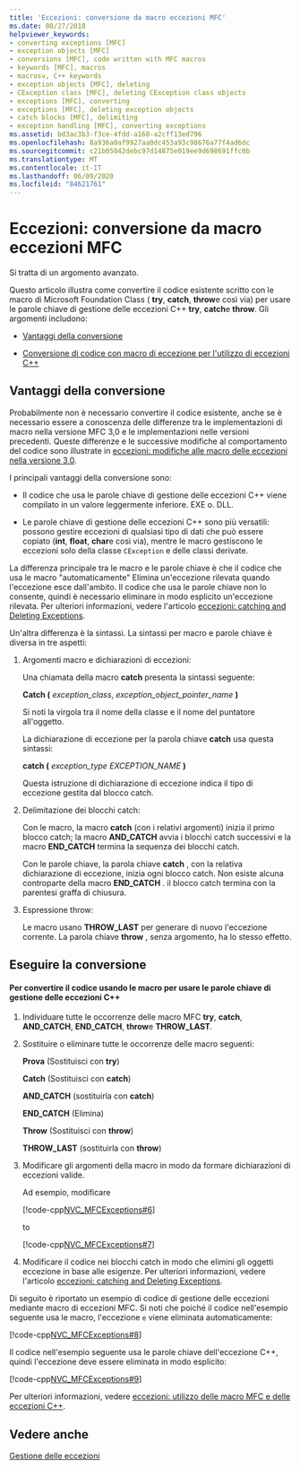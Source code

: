 ```yaml
---
title: 'Eccezioni: conversione da macro eccezioni MFC'
ms.date: 08/27/2018
helpviewer_keywords:
- converting exceptions [MFC]
- exception objects [MFC]
- conversions [MFC], code written with MFC macros
- keywords [MFC], macros
- macrosv, C++ keywords
- exception objects [MFC], deleting
- CException class [MFC], deleting CException class objects
- exceptions [MFC], converting
- exceptions [MFC], deleting exception objects
- catch blocks [MFC], delimiting
- exception handling [MFC], converting exceptions
ms.assetid: bd3ac3b3-f3ce-4fdd-a168-a2cff13ed796
ms.openlocfilehash: 8a936a0af9927aa0dc453a93c98676a77f4ad6dc
ms.sourcegitcommit: c21b05042debc97d14875e019ee9d698691ffc0b
ms.translationtype: MT
ms.contentlocale: it-IT
ms.lasthandoff: 06/09/2020
ms.locfileid: "84621761"
---
```

# <a name="exceptions-converting-from-mfc-exception-macros"></a>Eccezioni: conversione da macro eccezioni MFC

Si tratta di un argomento avanzato.

Questo articolo illustra come convertire il codice esistente scritto con le macro di Microsoft Foundation Class ( **try**, **catch**, **throw**e così via) per usare le parole chiave di gestione delle eccezioni C++ **try**, **catch**e **throw**. Gli argomenti includono:

- [Vantaggi della conversione](#_core_advantages_of_converting)

- [Conversione di codice con macro di eccezione per l'utilizzo di eccezioni C++](#_core_doing_the_conversion)

## <a name="advantages-of-converting"></a><a name="_core_advantages_of_converting"></a>Vantaggi della conversione

Probabilmente non è necessario convertire il codice esistente, anche se è necessario essere a conoscenza delle differenze tra le implementazioni di macro nella versione MFC 3,0 e le implementazioni nelle versioni precedenti. Queste differenze e le successive modifiche al comportamento del codice sono illustrate in [eccezioni: modifiche alle macro delle eccezioni nella versione 3,0](exceptions-changes-to-exception-macros-in-version-3-0.md).

I principali vantaggi della conversione sono:

- Il codice che usa le parole chiave di gestione delle eccezioni C++ viene compilato in un valore leggermente inferiore. EXE o. DLL.

- Le parole chiave di gestione delle eccezioni C++ sono più versatili: possono gestire eccezioni di qualsiasi tipo di dati che può essere copiato (**int**, **float**, **char**e così via), mentre le macro gestiscono le eccezioni solo della classe `CException` e delle classi derivate.

La differenza principale tra le macro e le parole chiave è che il codice che usa le macro "automaticamente" Elimina un'eccezione rilevata quando l'eccezione esce dall'ambito. Il codice che usa le parole chiave non lo consente, quindi è necessario eliminare in modo esplicito un'eccezione rilevata. Per ulteriori informazioni, vedere l'articolo [eccezioni: catching and Deleting Exceptions](exceptions-catching-and-deleting-exceptions.md).

Un'altra differenza è la sintassi. La sintassi per macro e parole chiave è diversa in tre aspetti:

1. Argomenti macro e dichiarazioni di eccezioni:

   Una chiamata della macro **catch** presenta la sintassi seguente:

   **Catch (** *exception_class*, *exception_object_pointer_name* **)**

   Si noti la virgola tra il nome della classe e il nome del puntatore all'oggetto.

   La dichiarazione di eccezione per la parola chiave **catch** usa questa sintassi:

   **catch (** *exception_type* *EXCEPTION_NAME* **)**

   Questa istruzione di dichiarazione di eccezione indica il tipo di eccezione gestita dal blocco catch.

2. Delimitazione dei blocchi catch:

   Con le macro, la macro **catch** (con i relativi argomenti) inizia il primo blocco catch; la macro **AND_CATCH** avvia i blocchi catch successivi e la macro **END_CATCH** termina la sequenza dei blocchi catch.

   Con le parole chiave, la parola chiave **catch** , con la relativa dichiarazione di eccezione, inizia ogni blocco catch. Non esiste alcuna controparte della macro **END_CATCH** . il blocco catch termina con la parentesi graffa di chiusura.

3. Espressione throw:

   Le macro usano **THROW_LAST** per generare di nuovo l'eccezione corrente. La parola chiave **throw** , senza argomento, ha lo stesso effetto.

## <a name="doing-the-conversion"></a><a name="_core_doing_the_conversion"></a>Eseguire la conversione

#### <a name="to-convert-code-using-macros-to-use-the-c-exception-handling-keywords"></a>Per convertire il codice usando le macro per usare le parole chiave di gestione delle eccezioni C++

1. Individuare tutte le occorrenze delle macro MFC **try**, **catch**, **AND_CATCH**, **END_CATCH**, **throw**e **THROW_LAST**.

2. Sostituire o eliminare tutte le occorrenze delle macro seguenti:

   **Prova** (Sostituisci con **try**)

   **Catch** (Sostituisci con **catch**)

   **AND_CATCH** (sostituirla con **catch**)

   **END_CATCH** (Elimina)

   **Throw** (Sostituisci con **throw**)

   **THROW_LAST** (sostituirla con **throw**)

3. Modificare gli argomenti della macro in modo da formare dichiarazioni di eccezioni valide.

   Ad esempio, modificare

   [!code-cpp[NVC_MFCExceptions#6](codesnippet/cpp/exceptions-converting-from-mfc-exception-macros_1.cpp)]

   to

   [!code-cpp[NVC_MFCExceptions#7](codesnippet/cpp/exceptions-converting-from-mfc-exception-macros_2.cpp)]

4. Modificare il codice nei blocchi catch in modo che elimini gli oggetti eccezione in base alle esigenze. Per ulteriori informazioni, vedere l'articolo [eccezioni: catching and Deleting Exceptions](exceptions-catching-and-deleting-exceptions.md).

Di seguito è riportato un esempio di codice di gestione delle eccezioni mediante macro di eccezioni MFC. Si noti che poiché il codice nell'esempio seguente usa le macro, l'eccezione `e` viene eliminata automaticamente:

[!code-cpp[NVC_MFCExceptions#8](codesnippet/cpp/exceptions-converting-from-mfc-exception-macros_3.cpp)]

Il codice nell'esempio seguente usa le parole chiave dell'eccezione C++, quindi l'eccezione deve essere eliminata in modo esplicito:

[!code-cpp[NVC_MFCExceptions#9](codesnippet/cpp/exceptions-converting-from-mfc-exception-macros_4.cpp)]

Per ulteriori informazioni, vedere [eccezioni: utilizzo delle macro MFC e delle eccezioni C++](exceptions-using-mfc-macros-and-cpp-exceptions.md).

## <a name="see-also"></a>Vedere anche

[Gestione delle eccezioni](exception-handling-in-mfc.md)<br/>
